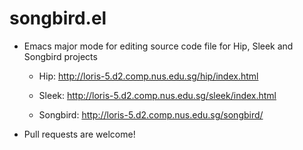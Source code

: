 # songbird.el

- Emacs major mode for editing source code file for Hip, Sleek and Songbird projects

    - Hip: http://loris-5.d2.comp.nus.edu.sg/hip/index.html

    - Sleek: http://loris-5.d2.comp.nus.edu.sg/sleek/index.html

    - Songbird: http://loris-5.d2.comp.nus.edu.sg/songbird/

- Pull requests are welcome!
